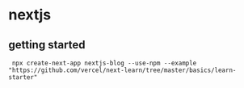 # nextjs


## getting started 

```
 npx create-next-app nextjs-blog --use-npm --example "https://github.com/vercel/next-learn/tree/master/basics/learn-starter"

```

